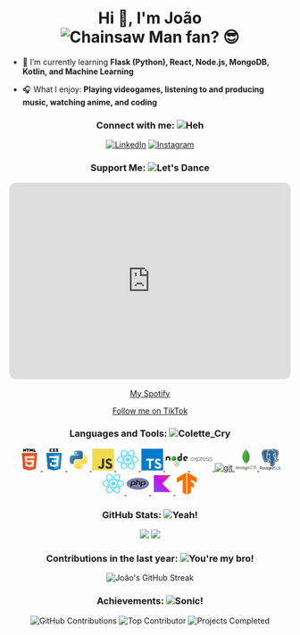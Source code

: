 <h1 align="center">Hi 👋, I'm João <img src="https://cdn3.emoji.gg/emojis/319232-pet-pochita.gif" width="48px" height="48px" alt="Chainsaw Man fan? 😎"></h1>

- 🌱 I’m currently learning **Flask (Python), React, Node.js, MongoDB, Kotlin, and Machine Learning**

- 🎧 What I enjoy: **Playing videogames, listening to and producing music, watching anime, and coding**

<h3 align="center">Connect with me: <img src="https://cdn3.emoji.gg/emojis/5843-anya-8.png" width="48px" height="48px" alt="Heh"></h3>
<div align="center">

[![LinkedIn](https://img.shields.io/badge/LinkedIn-0077B5?style=for-the-badge&logo=linkedin&logoColor=white)](https://www.linkedin.com/in/jpfcordeiro/)
[![Instagram](https://img.shields.io/badge/Instagram-E4405F?style=for-the-badge&logo=instagram&logoColor=white)](https://www.instagram.com/jpfcordeiro/)

</div>

<h3 align="center">Support Me: <img src="https://cdn3.emoji.gg/emojis/88534-dancefela.gif" width="48px" height="48px" alt="Let's Dance"></h3>
<div align="center">
  <!-- Spotify Embed -->
  <iframe data-testid="embed-iframe" style="border-radius:12px" src="https://open.spotify.com/embed/artist/0SsoLRIRC2NSNaL6za7ZGk?utm_source=generator" width="100%" height="352" frameBorder="0" allowfullscreen="" allow="autoplay; clipboard-write; encrypted-media; fullscreen; picture-in-picture" loading="lazy"></iframe>
  <p><a href="https://open.spotify.com/intl-pt/artist/0SsoLRIRC2NSNaL6za7ZGk?si=IPun4P5lSY2t0Dspypu_tw" target="_blank">My Spotify</a></p>

  <!-- TikTok Link -->
  <p><a href="https://www.tiktok.com/@sndhvnoficial?_t=ZM-90K5NAi98Zc&_r=1" target="_blank">Follow me on TikTok</a></p>
</div>

<h3 align="center">Languages and Tools: <img src="https://cdn3.emoji.gg/emojis/65551-colette-cry.gif" width="48px" height="48px" alt="Colette_Cry"></h3>
<p align="center"> 
  <a href="https://www.w3.org/html/" target="_blank">
    <img src="https://raw.githubusercontent.com/devicons/devicon/master/icons/html5/html5-original-wordmark.svg" alt="html5" width="40" height="40"/>
  </a>
  <a href="https://www.w3schools.com/css/" target="_blank">
    <img src="https://raw.githubusercontent.com/devicons/devicon/master/icons/css3/css3-original-wordmark.svg" alt="css3" width="40" height="40"/>
  </a>
  <a href="https://www.python.org" target="_blank">
    <img src="https://raw.githubusercontent.com/devicons/devicon/master/icons/python/python-original.svg" alt="python" width="40" height="40"/>
  </a>
  <a href="https://developer.mozilla.org/en-US/docs/Web/JavaScript" target="_blank">
    <img src="https://raw.githubusercontent.com/devicons/devicon/master/icons/javascript/javascript-original.svg" alt="javascript" width="40" height="40"/>
  </a>
  <a href="https://reactjs.org/" target="_blank">
    <img src="https://raw.githubusercontent.com/devicons/devicon/master/icons/react/react-original.svg" alt="react" width="40" height="40"/>
  </a>
  <a href="https://www.typescriptlang.org/" target="_blank">
    <img src="https://raw.githubusercontent.com/devicons/devicon/master/icons/typescript/typescript-original.svg" alt="typescript" width="40" height="40"/>
  </a>
  <a href="https://nodejs.org/" target="_blank">
    <img src="https://raw.githubusercontent.com/devicons/devicon/master/icons/nodejs/nodejs-original-wordmark.svg" alt="nodejs" width="40" height="40"/>
  </a>
  <a href="https://expressjs.com/" target="_blank">
    <img src="https://raw.githubusercontent.com/devicons/devicon/master/icons/express/express-original-wordmark.svg" alt="express" width="40" height="40"/>
  </a>
  <a href="https://git-scm.com/" target="_blank">
    <img src="https://www.vectorlogo.zone/logos/git-scm/git-scm-icon.svg" alt="git" width="40" height="40"/>
  </a>
  <a href="https://www.mongodb.com/" target="_blank">
    <img src="https://raw.githubusercontent.com/devicons/devicon/master/icons/mongodb/mongodb-original-wordmark.svg" alt="mongodb" width="40" height="40"/>
  </a>
  <a href="https://www.postgresql.org/" target="_blank">
    <img src="https://raw.githubusercontent.com/devicons/devicon/master/icons/postgresql/postgresql-original-wordmark.svg" alt="postgresql" width="40" height="40"/>
  </a>
  <a href="https://reactnative.dev/" target="_blank">
    <img src="https://raw.githubusercontent.com/devicons/devicon/master/icons/react/react-original.svg" alt="react-native" width="40" height="40"/>
  </a>
  <a href="https://www.php.net/" target="_blank">
    <img src="https://raw.githubusercontent.com/devicons/devicon/master/icons/php/php-original.svg" alt="php" width="40" height="40"/>
  </a>
  <a href="https://kotlinlang.org/" target="_blank">
    <img src="https://raw.githubusercontent.com/devicons/devicon/master/icons/kotlin/kotlin-original.svg" alt="kotlin" width="40" height="40"/>
  </a>
  <a href="https://www.tensorflow.org/" target="_blank">
    <img src="https://raw.githubusercontent.com/devicons/devicon/master/icons/tensorflow/tensorflow-original.svg" alt="machine-learning" width="40" height="40"/>
  </a>

</p>

<h3 align="center">GitHub Stats: <img src="https://cdn3.emoji.gg/emojis/94843-fire-ball.gif" width="48px" height="48px" alt="Yeah!"></h3>
<div align="center">
  <img height="180em" src="https://github-readme-stats.vercel.app/api?username=jpfcordeiro&show_icons=true&hide_title=true&hide=prs&count_private=true&include_all_commits=true&theme=merko"/>
  <img height="180em" src="https://github-readme-stats.vercel.app/api/top-langs/?username=jpfcordeiro&layout=compact&langs_count=8&theme=merko"/>
</div>

<h3 align="center">Contributions in the last year: <img src="https://cdn3.emoji.gg/emojis/89791-b-handshake.png" width="48px" height="48px" alt="You're my bro!"></h3>
<div align="center">
  <img src="https://github-readme-streak-stats.herokuapp.com/?user=jpfcordeiro&theme=radical&hide_border=true" alt="João's GitHub Streak" />
</div>

<h3 align="center">Achievements: <img src="https://cdn3.emoji.gg/emojis/659627-sonicdefaultdance.gif" width="48px" height="48px" alt="Sonic!"></h3>
<div align="center">
  <img src="https://img.shields.io/badge/Contributions-1000-green?style=flat-square" alt="GitHub Contributions" />
  <img src="https://img.shields.io/badge/Top_10%25_Contributor-yellowgreen?style=flat-square" alt="Top Contributor" />
  <img src="https://img.shields.io/badge/Projects_Completed-20%2B-blue?style=flat-square" alt="Projects Completed" />
</div>


